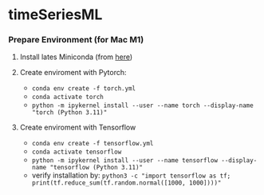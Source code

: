 # timeSeriesML


### Prepare Environment (for Mac M1)
1. Install lates Miniconda (from [here](https://docs.anaconda.com/free/miniconda/))
2. Create enviroment with Pytorch:
    + `conda env create -f torch.yml`
    + `conda activate torch`
    + `python -m ipykernel install --user --name torch --display-name "torch (Python 3.11)"`

3. Create enviroment with Tensorflow
    + `conda env create -f tensorflow.yml`
    + `conda activate tensorflow`
    + `python -m ipykernel install --user --name tensorflow --display-name "tensorflow (Python 3.11)"`
    + verify installation by: `python3 -c "import tensorflow as tf; print(tf.reduce_sum(tf.random.normal([1000, 1000])))"`